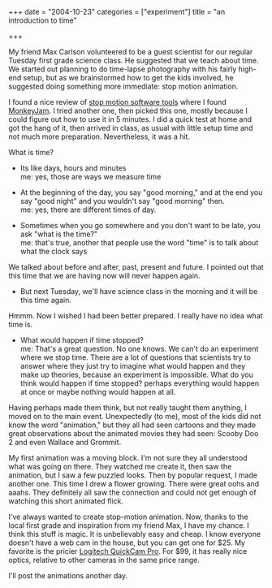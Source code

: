 +++
date = "2004-10-23"
categories = ["experiment"]
title = "an introduction to time"

+++

My friend Max Carlson volunteered to be a guest scientist for our regular Tuesday first grade science class. He suggested that we teach about time. We started out planning to do time-lapse photography with his fairly high-end setup, but as we brainstormed how to get the kids involved, he suggested doing something more immediate: stop motion animation.

I found a nice review of [stop motion software tools](http://www.stopmotionworks.com/stopmosoftwr.htm) where I found [MonkeyJam](http://www.giantscreamingrobotmonkeys.com/monkeyjam/). I tried another one, then picked this one, mostly because I could figure out how to use it in 5 minutes. I did a quick test at home and got the hang of it, then arrived in class, as usual with little setup time and not much more preparation. Nevertheless, it was a hit.

What is time?

- Its like days, hours and minutes  
me: yes, those are ways we measure time  

- At the beginning of the day, you say "good morning," and at the end you say "good night" and you wouldn't say "good morning" then.  
me: yes, there are different times of day.

- Sometimes when you go somewhere and you don't want to be late, you ask "what is the time?"  
me: that's true, another that people use the word "time" is to talk about what the clock says

We talked about before and after, past, present and future. I pointed out that this time that we are having now will never happen again.

- But next Tuesday, we'll have science class in the morning and it will be this time again.

Hmmm. Now I wished I had been better prepared. I really have no idea what time is.

- What would happen if time stopped?  
me: That's a great question. No one knows. We can't do an experiment where we stop time. There are a lot of questions that scientists try to answer where they just try to imagine what would happen and they make up theories, because an experiment is impossible. What do you think would happen if time stopped? perhaps everything would happen at once or maybe nothing would happen at all.

Having perhaps made them think, but not really taught them anything, I moved on to the main event. Unexpectedly (to me), most of the kids did not know the word "animation," but they all had seen cartoons and they made great observations about the animated movies they had seen: Scooby Doo 2 and even Wallace and Grommit.

My first animation was a moving block. I'm not sure they all understood what was going on there. They watched me create it, then saw the animation, but I saw a few puzzled looks. Then by popular request, I made another one. This time I drew a flower growing. There were great oohs and aaahs. They definitely all saw the connection and could not get enough of watching this short animated flick.

I've always wanted to create stop-motion animation. Now, thanks to the local first grade and inspiration from my friend Max, I have my chance. I think this stuff is magic. It is unbelievably easy and cheap. I know everyone doesn't have a web cam in the house, but you can get one for $25\. My favorite is the pricier [Logitech QuickCam Pro](http://www.logitech.com/index.cfm/products/details/US/EN,CRID=2204,CONTENTID=5042). For $99, it has really nice optics, relative to other cameras in the same price range.

I'll post the animations another day.